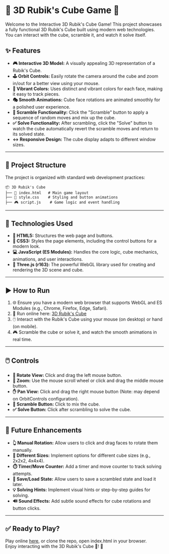 # 🎲 3D Rubik's Cube Game 🧊

Welcome to the Interactive 3D Rubik's Cube Game! This project showcases a fully functional 3D Rubik's Cube built using modern web technologies. You can interact with the cube, scramble it, and watch it solve itself.

## ✨ Features
* **🎮 Interactive 3D Model:** A visually appealing 3D representation of a Rubik's Cube.
* **🕹️ Orbit Controls:** Easily rotate the camera around the cube and zoom in/out for a better view using your mouse.
* **🎨 Vibrant Colors:** Uses distinct and vibrant colors for each face, making it easy to track pieces.
* **🎭 Smooth Animations:** Cube face rotations are animated smoothly for a polished user experience.
* **🔀 Scramble Functionality:** Click the "Scramble" button to apply a sequence of random moves and mix up the cube.
* **✅ Solve Functionality:** After scrambling, click the "Solve" button to watch the cube automatically revert the scramble moves and return to its solved state.
* **↔️ Responsive Design:** The cube display adapts to different window sizes.

---

## 📂 Project Structure
The project is organized with standard web development practices:
```
📦 3D Rubik's Cube
├── 📄 index.html   # Main game layout
├── 🎨 style.css    # Styling and button animations
├── 🎮 script.js    # Game logic and event handling
```

---

## 🚀 Technologies Used
* **📄 HTML5:** Structures the web page and buttons.
* **🎨 CSS3:** Styles the page elements, including the control buttons for a modern look.
* **💻 JavaScript (ES Modules):** Handles the core logic, cube mechanics, animations, and user interactions.
* **🧊 Three.js (r163):** The powerful WebGL library used for creating and rendering the 3D scene and cube.

---

## ▶️ How to Run
1.  🌐 Ensure you have a modern web browser that supports WebGL and ES Modules (e.g., Chrome, Firefox, Edge, Safari).
2.  🛜 Run online here: [3D Rubik's Cube](https://shankar-rubikscube-game.netlify.app/)
3.  🖱️ Interact with the Rubik's Cube using your mouse (on desktop) or hand (on mobile).
4.  🎮 Scramble the cube or solve it, and watch the smooth animations in real time.

---

## 🖱️ Controls
* **🔄 Rotate View:** Click and drag the left mouse button.
* **🔎 Zoom:** Use the mouse scroll wheel or click and drag the middle mouse button.
* **✋ Pan View:** Click and drag the right mouse button (Note: may depend on OrbitControls configuration).
* **🔀 Scramble Button:** Click to mix the cube.
* **✅ Solve Button:** Click after scrambling to solve the cube.

---

## 🚀 Future Enhancements

* **👆 Manual Rotation:** Allow users to click and drag faces to rotate them manually.
* **🔢 Different Sizes:** Implement options for different cube sizes (e.g., 2x2x2, 4x4x4).
* **⏱️ Timer/Move Counter:** Add a timer and move counter to track solving attempts.
* **💾 Save/Load State:** Allow users to save a scrambled state and load it later.
* **💡 Solving Hints:** Implement visual hints or step-by-step guides for solving.
* **🔊 Sound Effects:** Add subtle sound effects for cube rotations and button clicks.

---

## ✅ Ready to Play?

Play online [here](https://shankar-rubikscube-game.netlify.app/), or clone the repo, open index.html in your browser.  
Enjoy interacting with the 3D Rubik's Cube 🧊! 🎉